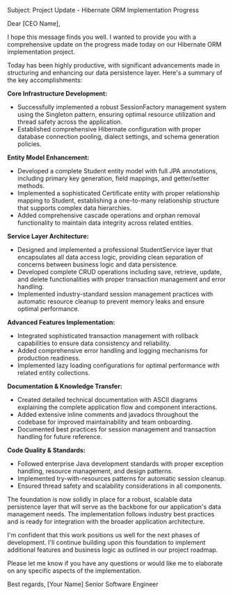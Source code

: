 Subject: Project Update - Hibernate ORM Implementation Progress

Dear [CEO Name],

I hope this message finds you well. I wanted to provide you with a comprehensive update on the progress made today on our Hibernate ORM implementation project.

Today has been highly productive, with significant advancements made in structuring and enhancing our data persistence layer. Here's a summary of the key accomplishments:

**Core Infrastructure Development:**
- Successfully implemented a robust SessionFactory management system using the Singleton pattern, ensuring optimal resource utilization and thread safety across the application.
- Established comprehensive Hibernate configuration with proper database connection pooling, dialect settings, and schema generation policies.

**Entity Model Enhancement:**
- Developed a complete Student entity model with full JPA annotations, including primary key generation, field mappings, and getter/setter methods.
- Implemented a sophisticated Certificate entity with proper relationship mapping to Student, establishing a one-to-many relationship structure that supports complex data hierarchies.
- Added comprehensive cascade operations and orphan removal functionality to maintain data integrity across related entities.

**Service Layer Architecture:**
- Designed and implemented a professional StudentService layer that encapsulates all data access logic, providing clean separation of concerns between business logic and data persistence.
- Developed complete CRUD operations including save, retrieve, update, and delete functionalities with proper transaction management and error handling.
- Implemented industry-standard session management practices with automatic resource cleanup to prevent memory leaks and ensure optimal performance.

**Advanced Features Implementation:**
- Integrated sophisticated transaction management with rollback capabilities to ensure data consistency and reliability.
- Added comprehensive error handling and logging mechanisms for production readiness.
- Implemented lazy loading configurations for optimal performance with related entity collections.

**Documentation & Knowledge Transfer:**
- Created detailed technical documentation with ASCII diagrams explaining the complete application flow and component interactions.
- Added extensive inline comments and javadocs throughout the codebase for improved maintainability and team onboarding.
- Documented best practices for session management and transaction handling for future reference.

**Code Quality & Standards:**
- Followed enterprise Java development standards with proper exception handling, resource management, and design patterns.
- Implemented try-with-resources patterns for automatic session cleanup.
- Ensured thread safety and scalability considerations in all components.

The foundation is now solidly in place for a robust, scalable data persistence layer that will serve as the backbone for our application's data management needs. The implementation follows industry best practices and is ready for integration with the broader application architecture.

I'm confident that this work positions us well for the next phases of development. I'll continue building upon this foundation to implement additional features and business logic as outlined in our project roadmap.

Please let me know if you have any questions or would like me to elaborate on any specific aspects of the implementation.

Best regards,
[Your Name]
Senior Software Engineer
